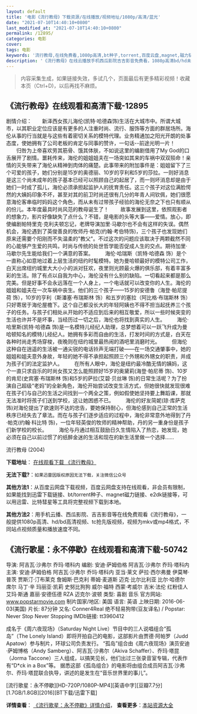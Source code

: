 ```yaml
---
layout: default
title: '电影《流行教母》下载资源/在线播放/视频地址/1080p/高清/蓝光'
date: "2021-07-10T14:40:10+0800"
last_modified_at: "2021-07-10T14:40:10+0800"
permalink: /12895/
categories: 电影
cover:
tags: 电影
keywords: '流行教母,在线免费看,1080p高清,bt种子,torrent,百度云盘,magnet,磁力链,迅雷下载资源'
description: '《流行教母》在线云播放手机西瓜影院吉吉影音免费看，1080p高清bd/hd未删减完整版和tc抢先枪版，mkv/mp4格式，附带bt/torrent种子、magnet/磁力链、百度云盘、网盘资源迅雷下载链接'
---
```


>内容采集生成，如果链接失效，多试几个，页面最后有更多精彩视频！收藏本页（Ctrl+D)，以后再找不麻烦。


## 《流行教母》在线观看和高清下载-12895

剧情介绍：　　新泽西女孩儿海伦(凯特·哈德森饰)生活在大城市中。所谓大城市，以其职业定位应该是有更多的人注重时尚、流行、服饰等方面的群居场所。海伦从事的行当就是与这些有着密切关系的模特代理。业务精通加之阳光开朗的处事态度，使她拥有了公司老板的肯定与同事的赞许，一句话--前途光明一片！ 　　归咎为上帝喜欢劳其筋骨、饿其体肤，不如说这里的编剧借用了My God的口舌展开了剧情。噩耗传来，海伦的姐姐姐夫在一场突如其来的车祸中双双殒命！亲情的灭失带来了海伦从精神到肉体的痛楚。此事带来的附加事件是：姐姐留下了三个可爱的孩子，她们分别是15岁的奥德丽、10岁的亨利和5岁的莎拉。一则好消息是这三个尚未成年的孩子基本已经可以照顾自己的起居了，而一则坏消息却是由于她们一时成了孤儿，海伦必须承担起监护人的抚育责任。这三个孩子对这位满脸愕然的大姨妈印象不坏，甚至对其的前卫时尚还很有几分的年青人间钦佩，她们很愿意海伦客串临时妈妈这个角色，而从未有过带孩子经验的海伦无奈之下也只有顺从的份儿。本年度最具时尚风范的教母诞生了！ 　　故事发展到这里，依照观影者的想象力，影片好像缺失了点什么？不错，是电影的头等大事——爱情。放心，即使编剧帕特里克·克利夫顿忘记，老牌导演加里·马歇尔也不会有这样的失误。偶然机会，海伦遇到了英俊善良的牧师丹·帕克(约翰·考伯特饰)，三个孩子也发现她们原来还需要个阳刚而不失温柔的"教父"。不过这次的问题应该取决于两颗截然不同的心能够产生爱的共鸣，时尚与传统的处世哲学能否促成人生的交点。期待加里·马歇尔先生能给我们一个满意的答案。 　　海伦·哈瑞斯（凯特·哈德森 饰）是个一直称心如意地过着上层生活的纽约时髦模特。她为曼哈顿最好的模特公司工作，白天出席纽约城里大大小小的派对狂欢，夜里则光顾最火爆的俱乐部，有着丰富多彩的生活。除了有点以自我为中心，海伦没有什么别的缺陷。一切看起来都是那么完美。但是好事不会永远落在一个人身上，一个电话就可以改变你的人生。海伦的姐姐和姐夫在一次车祸中丧生。他们的三个孩子——15岁的安德鲁（海登·帕尼提荷 饰），10岁的亨利（斯潘塞·布瑞斯林 饰）和五岁的塞拉（阿比格·布瑞斯林 饰）只好寄居于海伦屋檐下。这个自己都没长大的年轻阿姨也不得不担当起抚养三个孩子的任务。与孩子们相处从开始的不适应到后来的相互敬爱，所以一些时候突变的生活也许并不是坏事，当经历过一切之后，海伦也将找到真实的人生。 　　海伦·哈里斯(凯特·哈德森 饰)是一名模特儿经纪人助理，总梦想着可以一跃飞升成为曼哈顿知名的模特儿经纪人。她拥有多彩而自由的生活，打发时间的方式是，白天在各种时尚走秀场穿梭，夜晚则在纽约城里最热闹的酒吧里消磨时光。 　　但海伦这种自在逍遥的生活被一通尖锐的电话铃声无端打破——在一场交通肇事中，她的姐姐和姐夫意外身故，年轻的她不得不承担起照顾三个外甥和外甥女的职责，并成为孩子们的法定监护人。 　　在所有人眼中，海伦是纽约最冷酷无情的姨妈，这个一直只求自乐的时尚女孩又怎么能照顾好15岁的奥黛莉(海登·帕尼蒂 饰)、10岁的肯尼(史宾塞·布瑞斯林 饰)和5岁的萨拉(艾碧·贝丝琳 饰)的日常生活呢？为了扮演自己超级“老妈”的全新角色，海伦开始尝试改变生活方式，但她很快就发现很难在孩子们与自己的生活之间找到一个两全之策，例如假使她坚持要上舞蹈课，那就无法准时将孩子们送到学校，这让她困惑不已。 　　海伦的好友简妮(琼·库萨克 饰)对海伦提出了欲速则不达的忠告，要她保持耐心，但海伦感到自己正常的生活秩序已经失去了章法。而在与孩子们逐步适应的过程中，海伦非常意外地得到了丹·帕克(约翰·科比特 饰)，一位年轻英俊的牧师的精神帮助，丹的另一重身份是孩子们新学校的校长。 　　海伦与丹通过相互鼓励日久生情陷入了热恋，她发现，她必须在自己以前过惯了的纸醉金迷的生活和现在的新生活里做一个选择……


流行教母 (2004)

**下载地址**： [在线观看下载 《流行教母》](https://www.btbtdy.me/btdy/dy6374.html) 


**无法下载?**：`如果迅雷因版权原因无法下载，关注微信公众号 `

**其他方法1**：从百度云网盘下载视频，百度云网盘支持在线观看，非会员有限制，如果能找到迅雷下载链接、bt/torrent种子、magnet磁力链接、e2dk链接等，可以用迅雷、比特彗星等工具将完整视频下载到本地。

**其他方法2**：用手机云播、西瓜影院、吉吉影音等在线免费观看《流行教母》，一般提供1080p高清、hd/bd高清视频、tc抢先版视频，视频为mkv或mp4格式，不同站点视频质量和播放速度不同。


## 《流行歌星：永不停歇》在线观看和高清下载-50742

导演: 阿吉瓦·沙弗尔 乔玛·塔科内 编剧: 安迪·萨姆伯格 阿吉瓦·沙弗尔 乔玛·塔科内 主演: 安迪·萨姆伯格 阿吉瓦·沙弗尔 乔玛·塔科内 亚当·莱文 萨拉·西尔弗曼 伊莫琴·普茨 贾斯汀·汀布莱克 詹姆斯·巴克利 蒂姆·麦道斯 迈克·比尔比利亚 比尔·哈德尔 席尔 马丁·辛 玛丽亚·凯莉 史努比狗狗 威尔·福特 西蒙·考威尔 吉米·法伦 红粉佳人 艾玛·斯通 嘉丽·安德伍德 RZA 迈克尔·波顿 类型: 喜剧 音乐 官方网站: www.popstarmovie.com 制片国家/地区: 美国 语言: 英语 上映日期: 2016-06-03(美国) 片长: 87分钟 又名: Conner4Real 绝不轻易狗带(豆友译名) / Popstar: Never Stop Never Stopping IMDb链接: tt3960412

成名于《周六夜现场》（Saturday Night Live）节目中的三人说唱组合“孤岛”（The Lonely Island）即将开拍自己的电影，这部影片由贾德·阿帕罗（Judd Apatow）参与制片，环球公司负责发行。 “孤岛”组合由《周六夜现场》演员安迪·萨姆博格（Andy Samberg）、阿吉瓦·沙弗尔（Akiva Schaffer）、乔玛·塔昆（Jorma Taccone）三人组成，以搞笑见长，他们出过三张录音室专辑，代表作有“D*ck in a Box”等。 据悉这部《孤岛组合》的电影将由组合成员阿吉瓦·沙弗尔、乔玛·塔昆联合执导，讲述的是发生在“音乐世界里的事儿”。


[流行歌星：永不停歇][HD-720P/1080P-MP4][英语中字][豆瓣7.7分][1.7GB/1.8GB][2016][BT下载/迅雷下载]

**详情查看**： [《流行歌星：永不停歇》详情介绍](/movie/50742/)， **查看更多**：[本站资源大全](/movie/t/all/)

